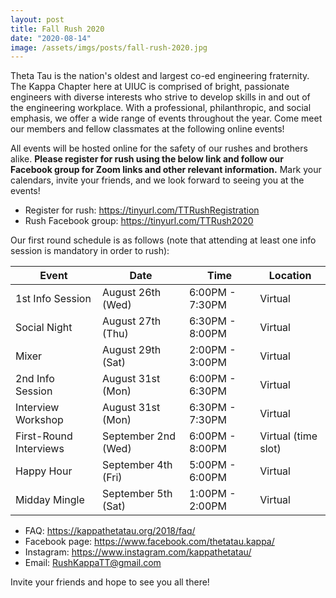 ```yaml
---
layout: post
title: Fall Rush 2020
date: "2020-08-14"
image: /assets/imgs/posts/fall-rush-2020.jpg
---
```


Theta Tau is the nation's oldest and largest co-ed engineering fraternity. The Kappa Chapter here at UIUC is comprised of bright, passionate engineers with diverse interests who strive to develop skills in and out of the engineering workplace. With a professional, philanthropic, and social emphasis, we offer a wide range of events throughout the year. Come meet our members and fellow classmates at the following online events!

All events will be hosted online for the safety of our rushes and brothers alike. **Please register for rush using the below link and follow our Facebook group for Zoom links and other relevant information.** Mark your calendars, invite your friends, and we look forward to seeing you at the events!

- Register for rush: <https://tinyurl.com/TTRushRegistration>
- Rush Facebook group: <https://tinyurl.com/TTRush2020>

Our first round schedule is as follows (note that attending at least one info session is mandatory in order to rush):

| Event                  | Date                | Time            | Location            |
| ---------------------- | ------------------- | --------------- | ------------------- |
| 1st Info Session       | August 26th (Wed)   | 6:00PM - 7:30PM | Virtual             |
| Social Night           | August 27th (Thu)   | 6:30PM - 8:00PM | Virtual             |
| Mixer                  | August 29th (Sat)   | 2:00PM - 3:00PM | Virtual             |
| 2nd Info Session       | August 31st (Mon)   | 6:00PM - 6:30PM | Virtual             |
| Interview Workshop     | August 31st (Mon)   | 6:30PM - 7:30PM | Virtual             |
| First-Round Interviews | September 2nd (Wed) | 6:00PM - 8:00PM | Virtual (time slot) |
| Happy Hour             | September 4th (Fri) | 5:00PM - 6:00PM | Virtual             |
| Midday Mingle          | September 5th (Sat) | 1:00PM - 2:00PM | Virtual             |

- FAQ: <https://kappathetatau.org/2018/faq/>
- Facebook page: <https://www.facebook.com/thetatau.kappa/>
- Instagram: <https://www.instagram.com/kappathetatau/>
- Email: RushKappaTT@gmail.com

Invite your friends and hope to see you all there!
